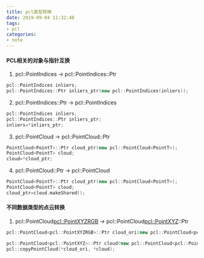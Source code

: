 ```yaml
---
title: pcl类型转换
date: 2019-09-04 11:32:48
tags:
- pcl
categories:
- note
---
```




#### PCL相关的对象与指针互换

1. pcl::PointIndices -> pcl::PointIndices::Ptr

```c++
pcl::PointIndices inliers;
pcl::PointIndices::Ptr inliers_ptr(new pcl::PointIndices(inliers));
```



2. pcl::PointIndices::Ptr -> pcl::PointIndices

```c++
pcl::PointIndices inliers;
pcl::PointIndices::Ptr inliers_ptr;
inliers=*inliers_ptr;
```



3. pcl::PointCloud<PointT> -> pcl::PointCloud<PointT>::Ptr

```c++
PointCloud<PointT>::Ptr cloud_ptr(new pcl::PointCloud<PointT>);
PointCloud<PointT> cloud;
cloud=*cloud_ptr;
```



4. pcl::PointCloud<PointT>::Ptr -> pcl::PointCloud<PointT>

```c++
PointCloud<PointT>::Ptr cloud_ptr(new pcl::PointCloud<PointT>);
PointCloud<PointT> cloud;
cloud_ptr=cloud.makeShared();
```





#### 不同数据类型的点云转换

1.  pcl::PointCloud<pcl::PointXYZRGB> -> pcl::PointCloud<pcl::PointXYZ>::Ptr

```c++
pcl::PointCloud<pcl::PointXYZRGB>::Ptr cloud_ori(new pcl::PointCloud<pcl::PointXYZRGB>);

pcl::PointCloud<pcl::PointXYZ>::Ptr cloud(new pcl::PointCloud<pcl::PointXYZ>);
pcl::copyPointCloud(*cloud_ori, *cloud);
```